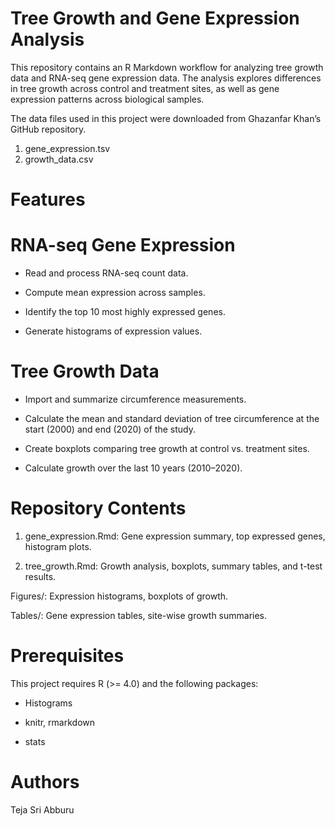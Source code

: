 # Tree Growth and Gene Expression Analysis

This repository contains an R Markdown workflow for analyzing tree growth data and RNA-seq gene expression data.
The analysis explores differences in tree growth across control and treatment sites, as well as gene expression patterns across biological samples.

The data files used in this project were downloaded from Ghazanfar Khan’s GitHub repository.
1. gene_expression.tsv  
2. growth_data.csv

# Features
# RNA-seq Gene Expression

- Read and process RNA-seq count data.

- Compute mean expression across samples.

- Identify the top 10 most highly expressed genes.

- Generate histograms of expression values.

# Tree Growth Data

- Import and summarize circumference measurements.

- Calculate the mean and standard deviation of tree circumference at the start (2000) and end (2020) of the study.

- Create boxplots comparing tree growth at control vs. treatment sites.

- Calculate growth over the last 10 years (2010–2020).

# Repository Contents

1. gene_expression.Rmd: Gene expression summary, top expressed genes, histogram plots.

2. tree_growth.Rmd: Growth analysis, boxplots, summary tables, and t-test results.

Figures/: Expression histograms, boxplots of growth.

Tables/: Gene expression tables, site-wise growth summaries.

# Prerequisites

This project requires R (>= 4.0) and the following packages:

- Histograms

- knitr, rmarkdown

- stats
# Authors
Teja Sri Abburu
